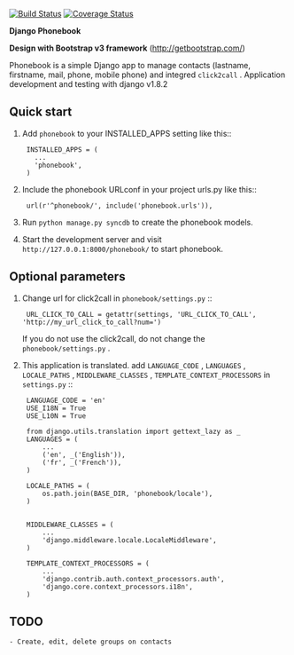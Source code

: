 [![Build Status](https://travis-ci.org/JulienDrecq/django-phonebook.svg?branch=master)](https://travis-ci.org/JulienDrecq/django-phonebook)
[![Coverage Status](https://coveralls.io/repos/JulienDrecq/django-phonebook/badge.svg?branch=master)](https://coveralls.io/r/JulienDrecq/django-phonebook?branch=master)

**Django Phonebook**

**Design with Bootstrap v3 framework**
(http://getbootstrap.com/)

Phonebook is a simple Django app to manage contacts (lastname, firstname, mail, phone, mobile phone) and integred ``click2call`` .
Application development and testing with django v1.8.2


Quick start
-----------

1. Add ``phonebook`` to your INSTALLED_APPS setting like this::

        INSTALLED_APPS = (
          ...
          'phonebook',
        )

2. Include the phonebook URLconf in your project urls.py like this::

        url(r'^phonebook/', include('phonebook.urls')),

3. Run ``python manage.py syncdb`` to create the phonebook models.

4. Start the development server and visit ``http://127.0.0.1:8000/phonebook/`` to start phonebook.


Optional parameters
-------------------

1. Change url for click2call in ``phonebook/settings.py`` ::

        URL_CLICK_TO_CALL = getattr(settings, 'URL_CLICK_TO_CALL', 'http://my_url_click_to_call?num=')
    
    If you do not use the click2call, do not change the ``phonebook/settings.py`` .
    
    
2. This application is translated. add ``LANGUAGE_CODE`` , ``LANGUAGES`` , ``LOCALE_PATHS`` , ``MIDDLEWARE_CLASSES``  , ``TEMPLATE_CONTEXT_PROCESSORS`` in ``settings.py`` ::

        LANGUAGE_CODE = 'en'
        USE_I18N = True
        USE_L10N = True
        
        from django.utils.translation import gettext_lazy as _
        LANGUAGES = (
            ...
            ('en', _('English')),
            ('fr', _('French')),
        )
        
        LOCALE_PATHS = (
            os.path.join(BASE_DIR, 'phonebook/locale'),
        )
        
        
        MIDDLEWARE_CLASSES = (
            ...
            'django.middleware.locale.LocaleMiddleware',
        )
        
        TEMPLATE_CONTEXT_PROCESSORS = (
            ...
            'django.contrib.auth.context_processors.auth',
            'django.core.context_processors.i18n',
        )

TODO
----

    - Create, edit, delete groups on contacts
